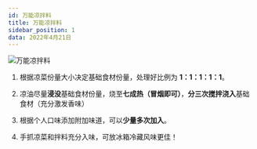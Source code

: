 ```yaml
---
id: 万能凉拌料
title: 万能凉拌料
sidebar_position: 1
data: 2022年4月21日
---
```


![万能凉拌料](https://static.7wate.com/img/2022/04/21/b87155d537f83.png)

1. 根据凉菜份量大小决定基础食材份量，处理好比例为 **1：1：1：1：1**。

2. 凉油尽量**浸没**基础食材份量，烧至**七成热（冒烟即可）**，**分三次搅拌浇入**基础食材（充分激发香味）

3. 根据个人口味添加附加味道，可以**少量多次加入**。

4. 手抓凉菜和拌料充分入味，可放冰箱冷藏风味更佳！

    


